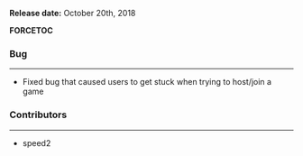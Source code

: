 **Release date:** October 20th, 2018

__FORCETOC__

### Bug

------------------------------------------------------------------------

-   Fixed bug that caused users to get stuck when trying to host/join a
    game

### Contributors

------------------------------------------------------------------------

-   speed2